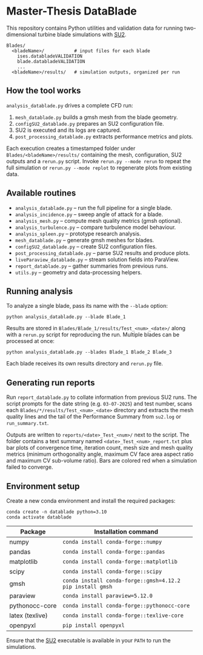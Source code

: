 # Master-Thesis DataBlade

This repository contains Python utilities and validation data for running
two-dimensional turbine blade simulations with [SU2](https://su2code.github.io/).

```
Blades/
  <bladeName>/           # input files for each blade
    ises.databladeVALIDATION
    blade.databladeVALIDATION
    ...
  <bladeName>/results/   # simulation outputs, organized per run
```

## How the tool works

`analysis_datablade.py` drives a complete CFD run:

1. `mesh_datablade.py` builds a gmsh mesh from the blade geometry.
2. `configSU2_datablade.py` prepares an SU2 configuration file.
3. SU2 is executed and its logs are captured.
4. `post_processing_datablade.py` extracts performance metrics and plots.

Each execution creates a timestamped folder under
`Blades/<bladeName>/results/` containing the mesh, configuration, SU2 outputs
and a `rerun.py` script. Invoke `rerun.py --mode rerun` to repeat the full
simulation or `rerun.py --mode replot` to regenerate plots from existing data.

## Available routines

- `analysis_datablade.py` – run the full pipeline for a single blade.
- `analysis_incidence.py` – sweep angle of attack for a blade.
- `analysis_mesh.py` – compute mesh quality metrics (gmsh optional).
- `analysis_turbulence.py` – compare turbulence model behaviour.
- `analysis_spleen.py` – prototype research analysis.
- `mesh_datablade.py` – generate gmsh meshes for blades.
- `configSU2_datablade.py` – create SU2 configuration files.
- `post_processing_datablade.py` – parse SU2 results and produce plots.
- `liveParaview_datablade.py` – stream solution fields into ParaView.
- `report_datablade.py` – gather summaries from previous runs.
- `utils.py` – geometry and data-processing helpers.

## Running analysis

To analyze a single blade, pass its name with the `--blade` option:

```
python analysis_datablade.py --blade Blade_1
```

Results are stored in `Blades/Blade_1/results/Test_<num>_<date>/` along with a
`rerun.py` script for reproducing the run. Multiple blades can be processed at
once:

```
python analysis_datablade.py --blades Blade_1 Blade_2 Blade_3
```

Each blade receives its own results directory and `rerun.py` file.

## Generating run reports

Run `report_datablade.py` to collate information from previous SU2 runs. The
script prompts for the date string (e.g. `03-07-2025`) and test number, scans
each `Blades/*/results/Test_<num>_<date>` directory and extracts the mesh
quality lines and the tail of the Performance Summary from `su2.log` or
`run_summary.txt`.

Outputs are written to `reports/<date>_Test_<num>/` next to the script. The
folder contains a text summary named `<date>_Test_<num>_report.txt` plus bar
plots of convergence time, iteration count, mesh size and mesh quality metrics
(minimum orthogonality angle, maximum CV face area aspect ratio and maximum CV
sub-volume ratio). Bars are colored red when a simulation failed to converge.

## Environment setup

Create a new conda environment and install the required packages:

```
conda create -n datablade python=3.10
conda activate datablade
```

| Package          | Installation command                                           |
|------------------|----------------------------------------------------------------|
| numpy            | `conda install conda-forge::numpy`                             |
| pandas           | `conda install conda-forge::pandas`                            |
| matplotlib       | `conda install conda-forge::matplotlib`                        |
| scipy            | `conda install conda-forge::scipy`                             |
| gmsh             | `conda install conda-forge::gmsh=4.12.2`<br>`pip install gmsh` |
| paraview         | `conda install paraview=5.12.0`                                |
| pythonocc-core   | `conda install conda-forge::pythonocc-core`                    |
| latex (texlive)  | `conda install conda-forge::texlive-core`                      |
| openpyxl         | `pip install openpyxl`                                         |

Ensure that the [SU2](https://su2code.github.io/) executable is available in
your `PATH` to run the simulations.